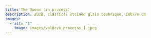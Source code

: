 ```yaml
---
title: The Queen (in process)
description: 2018, classical stained glass technique, 100x70 cm
images:
  - alt: "1"
    image: images/valdovė_procesas_1.jpeg
---
```

